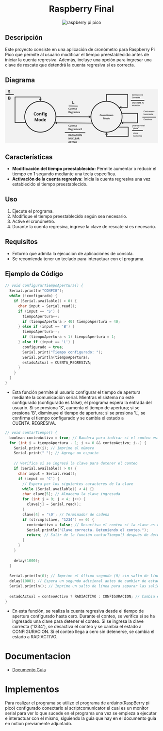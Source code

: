 <h1 align="center">Raspberry Final</h1>

<p align="center">
  <img src="https://github.com/vera-perez-upb/sfi-estudiantes-202310-Cristian171/assets/72422960/240579e4-f81e-494d-a8d8-cc9fdf89d539" alt="raspberry pi pico">
</p>

## Descripción

Este proyecto consiste en una aplicación de cronómetro para Raspberry Pi Pico que permite al usuario modificar el tiempo preestablecido antes de iniciar la cuenta regresiva. Además, incluye una opción para ingresar una clave de rescate que detendrá la cuenta regresiva si es correcta.

## Diagrama

![Diagrama](Diagrama.jpeg)

## Características

- **Modificación del tiempo preestablecido:** Permite aumentar o reducir el tiempo en 1 segundo mediante una tecla específica.
- **Activación de la cuenta regresiva:** Inicia la cuenta regresiva una vez establecido el tiempo preestablecido.

## Uso

1. Ejecute el programa.
2. Modifique el tiempo preestablecido según sea necesario.
3. Active el cronómetro.
4. Durante la cuenta regresiva, ingrese la clave de rescate si es necesario.

## Requisitos

- Entorno que admita la ejecución de aplicaciones de consola.
- Se recomienda tener un teclado para interactuar con el programa.

## Ejemplo de Código

```c++
// void configurarTiempoApertura() {
  Serial.println("CONFIG");
  while (!configurado) {
    if (Serial.available() > 0) {
      char input = Serial.read();
      if (input == 'S') {
        tiempoApertura++;
        if (tiempoApertura > 40) tiempoApertura = 40;
      } else if (input == 'B') {
        tiempoApertura--;
        if (tiempoApertura < 1) tiempoApertura = 1;
      } else if (input == 'L') {
        configurado = true;
        Serial.print("Tiempo configurado: ");
        Serial.println(tiempoApertura);
        estadoActual = CUENTA_REGRESIVA;
      }
    }
  }
}

```
- Esta función permite al usuario configurar el tiempo de apertura mediante la comunicación serial. Mientras el sistema no esté configurado (configurado es false), el programa espera la entrada del usuario. Si se presiona 'S', aumenta el tiempo de apertura; si se presiona 'B', disminuye el tiempo de apertura; si se presiona 'L', se confirma el tiempo configurado y se cambia el estado a CUENTA_REGRESIVA.

```c++
// void contarTiempo() {
  boolean conteoActivo = true; // Bandera para indicar si el conteo está activo
  for (int i = tiempoApertura - 1; i >= 0 && conteoActivo; i--) {
    Serial.print(i); // Imprime el número
    Serial.print(" "); // Agrega un espacio

    // Verifica si se ingresó la clave para detener el conteo
    if (Serial.available() > 0) {
      char input = Serial.read();
      if (input == 'C') {
        // Espera por los siguientes caracteres de la clave
        while (Serial.available() < 4) {}
        char clave[5]; // Almacena la clave ingresada
        for (int j = 0; j < 4; j++) {
          clave[j] = Serial.read();
        }
        clave[4] = '\0'; // Terminador de cadena
        if (strcmp(clave, "1234") == 0) {
          conteoActivo = false; // Desactiva el conteo si la clave es correcta
          Serial.println("Clave correcta. Deteniendo el conteo.");
          return; // Salir de la función contarTiempo() después de detener el conteo
        }
      }
    }

    delay(1000);
  }
  
  Serial.println(0); // Imprime el último segundo (0) sin salto de línea
  delay(1000); // Espera un segundo adicional antes de cambiar de estado
  Serial.println(); // Imprime un salto de línea para separar las salidas
  
  estadoActual = conteoActivo ? RADIACTIVO : CONFIGURACION; // Cambia el estado dependiendo si el conteo está activo o no
}
```
- En esta función, se realiza la cuenta regresiva desde el tiempo de apertura configurado hasta cero. Durante el conteo, se verifica si se ha ingresado una clave para detener el conteo. Si se ingresa la clave correcta ('1234'), se desactiva el conteo y se cambia el estado a CONFIGURACION. Si el conteo llega a cero sin detenerse, se cambia el estado a RADIACTIVO.

# Documentacion

- [Documento Guia](https://silk-motion-e7d.notion.site/Unidad-1-Software-para-sistemas-embebidos-86760026bfac4e339e649191eedab500)

# Implementos

Para realizar el programa se utilizo el programa de arduino(RaspBerry pi pico) configurado conectarlo al scriptcomunicator el cual es un monitor serial para ver lo que sucede en el programa una vez se empieza a ejecutar e interactuar con el mismo, siguiendo la guia que hay en el documento guia en notion previamente adjuntado.


